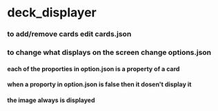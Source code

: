 # deck_displayer
### to add/remove cards edit cards.json 
### to change what displays on the screen change options.json 
#### each of the proporties in option.json is a property of a card
#### when a proporty in option.json is false then it dosen't display it
#### the image always is displayed 

